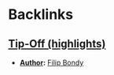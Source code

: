 
# Backlinks
## [Tip-Off (highlights)](<Tip-Off (highlights).md>)
- **[Author](<Author.md>):** [Filip Bondy](<Filip Bondy.md>)

